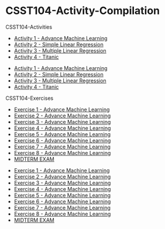 # **CSST104-Activity-Compilation**

<div class = "flexmain">
CSST104-Activities
<ul>
<li>
<a href="https://github.com/sancon-simon/CSST104-Activity-Compilation/tree/main/Activity_Compilation/Activity_1_Advance_Machine_Learning_(SanconS).ipynb" target = "_blank">Activity 1 - Advance Machine Learning</a>
</li>
<li>
<a href="https://github.com/sancon-simon/CSST104-Activity-Compilation/blob/main/Activity_Compilation/Activity_2_Simple_Linear_Regression(SanconS).ipynb" target = "_blank">Activity 2 - Simple Linear Regression</a>
</li>
<li>
<a href="https://github.com/sancon-simon/CSST104-Activity-Compilation/blob/main/Activity_Compilation/Activity_3_Multiple_Linear_Regression(SanconS).ipynb" target = "_blank">Activity 3 - Multiple Linear Regression</a>
</li>
<li>
<a href="https://github.com/sancon-simon/CSST104-Activity-Compilation/blob/main/Activity_Compilation/Activity_4_Titanic(SanconS).ipynb" target = "_blank">Activity 4 - Titanic</a>
</li>
</ul>
<div class = "flex1">
<ul>
<li>
<a href="https://github.com/sancon-simon/CSST104-Activity-Compilation/tree/main/Activity_Compilation/Activity_1_Advance_Machine_Learning_(SanconS).ipynb" target = "_blank">Activity 1 - Advance Machine Learning</a>
</li>
<li>
<a href="https://github.com/sancon-simon/CSST104-Activity-Compilation/blob/main/Activity_Compilation/Activity_2_Simple_Linear_Regression(SanconS).ipynb" target = "_blank">Activity 2 - Simple Linear Regression</a>
</li>
<li>
<a href="https://github.com/sancon-simon/CSST104-Activity-Compilation/blob/main/Activity_Compilation/Activity_3_Multiple_Linear_Regression(SanconS).ipynb" target = "_blank">Activity 3 - Multiple Linear Regression</a>
</li>
<li>
<a href="https://github.com/sancon-simon/CSST104-Activity-Compilation/blob/main/Activity_Compilation/Activity_4_Titanic(SanconS).ipynb" target = "_blank">Activity 4 - Titanic</a>
</li>
</ul>

CSST104-Exercises

<ul>
<li>
<a href="https://github.com/sancon-simon/CSST104-Activity-Compilation/blob/main/Exercises_Compilation/3B_SANCON_EXER1.ipynb" target = "_blank">Exercise 1 - Advance Machine Learning</a>
</li>

<li>
<a href="https://github.com/sancon-simon/CSST104-Activity-Compilation/blob/main/Exercises_Compilation/3B_SANCON_EXER2.ipynb" target = "_blank">Exercise 2 - Advance Machine Learning</a>
</li>

<li>
<a href="https://github.com/sancon-simon/CSST104-Activity-Compilation/blob/main/Exercises_Compilation/3B_SANCON_EXER3.ipynb" target = "_blank">Exercise 3 - Advance Machine Learning</a>
</li>

<li>
<a href="https://github.com/sancon-simon/CSST104-Activity-Compilation/blob/main/Exercises_Compilation/3B_SANCON_EXER4.ipynb" target = "_blank">Exercise 4 - Advance Machine Learning</a>
</li>

<li>
<a href="https://github.com/sancon-simon/CSST104-Activity-Compilation/blob/main/Exercises_Compilation/3B_SANCON_EXER5.ipynb" target = "_blank">Exercise 5 - Advance Machine Learning</a>
</li>

<li>
<a href="https://github.com/sancon-simon/CSST104-Activity-Compilation/blob/main/Exercises_Compilation/3B_SANCON_EXER6.ipynb" target = "_blank">Exercise 6 - Advance Machine Learning</a>
</li>

<li>
<a href="https://github.com/sancon-simon/CSST104-Activity-Compilation/blob/main/Exercises_Compilation/3B_SANCON_EXER7.ipynb" target = "_blank">Exercise 7 - Advance Machine Learning</a>
</li>

<li>
<a href="https://github.com/sancon-simon/CSST104-Activity-Compilation/blob/main/Exercises_Compilation/3B_SANCON_EXER8.ipynb" target = "_blank">Exercise 8 - Advance Machine Learning</a>
</li>

<li>
<a href="https://github.com/sancon-simon/CSST104-Activity-Compilation/blob/main/Exercises_Compilation/3B_SANCON_MIDTERM.ipynb" target = "_blank">MIDTERM EXAM</a>
</li>

</ul>
<ul>
<li>
<a href="https://github.com/sancon-simon/CSST104-Activity-Compilation/blob/main/Exercises_Compilation/3B_SANCON_EXER1.ipynb" target = "_blank">Exercise 1 - Advance Machine Learning</a>
</li>

<li>
<a href="https://github.com/sancon-simon/CSST104-Activity-Compilation/blob/main/Exercises_Compilation/3B_SANCON_EXER2.ipynb" target = "_blank">Exercise 2 - Advance Machine Learning</a>
</li>

<li>
<a href="https://github.com/sancon-simon/CSST104-Activity-Compilation/blob/main/Exercises_Compilation/3B_SANCON_EXER3.ipynb" target = "_blank">Exercise 3 - Advance Machine Learning</a>
</li>

<li>
<a href="https://github.com/sancon-simon/CSST104-Activity-Compilation/blob/main/Exercises_Compilation/3B_SANCON_EXER4.ipynb" target = "_blank">Exercise 4 - Advance Machine Learning</a>
</li>

<li>
<a href="https://github.com/sancon-simon/CSST104-Activity-Compilation/blob/main/Exercises_Compilation/3B_SANCON_EXER5.ipynb" target = "_blank">Exercise 5 - Advance Machine Learning</a>
</li>

<li>
<a href="https://github.com/sancon-simon/CSST104-Activity-Compilation/blob/main/Exercises_Compilation/3B_SANCON_EXER6.ipynb" target = "_blank">Exercise 6 - Advance Machine Learning</a>
</li>

<li>
<a href="https://github.com/sancon-simon/CSST104-Activity-Compilation/blob/main/Exercises_Compilation/3B_SANCON_EXER7.ipynb" target = "_blank">Exercise 7 - Advance Machine Learning</a>
</li>

<li>
<a href="https://github.com/sancon-simon/CSST104-Activity-Compilation/blob/main/Exercises_Compilation/3B_SANCON_EXER8.ipynb" target = "_blank">Exercise 8 - Advance Machine Learning</a>
</li>

<li>
<a href="https://github.com/sancon-simon/CSST104-Activity-Compilation/blob/main/Exercises_Compilation/3B_SANCON_MIDTERM.ipynb" target = "_blank">MIDTERM EXAM</a>
</li>

</ul>
</div>
</div>
